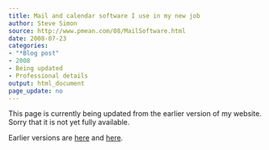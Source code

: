 ```yaml
---
title: Mail and calendar software I use in my new job
author: Steve Simon
source: http://www.pmean.com/08/MailSoftware.html
date: 2008-07-23
categories:
- "*Blog post"
- 2008
- Being updated
- Professional details
output: html_document
page_update: no
---
```


This page is currently being updated from the earlier version of my website. Sorry that it is not yet fully available.

<!---More--->


Earlier versions are [here][sim1] and [here][sim2].

[sim1]: http://www.pmean.com/08/MailSoftware.html
[sim2]: http://new.pmean.com/mail-software/
